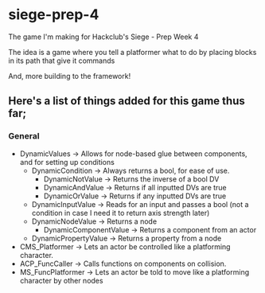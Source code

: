 # siege-prep-4
The game I'm making for Hackclub's Siege - Prep Week 4

The idea is a game where you tell a platformer what to do by placing blocks in its path that give it commands

And, more building to the framework!
## Here's a list of things added for this game thus far;
### General
- DynamicValues -> Allows for node-based glue between components, and for setting up conditions
    - DynamicCondition -> Always returns a bool, for ease of use.
        - DynamicNotValue -> Returns the inverse of a bool DV
        - DynamicAndValue -> Returns if all inputted DVs are true
        - DynamicOrValue -> Returns if any inputted DVs are true
    - DynamicInputValue -> Reads for an input and passes a bool (not a condition in case I need it to return axis strength later)
    - DynamicNodeValue -> Returns a node
        - DynamicComponentValue -> Returns a component from an actor
    - DynamicPropertyValue -> Returns a property from a node
- CMS_Platformer -> Lets an actor be controlled like a platforming character.
- ACP_FuncCaller -> Calls functions on components on collision.
- MS_FuncPlatformer -> Lets an actor be told to move like a platforming character by other nodes
